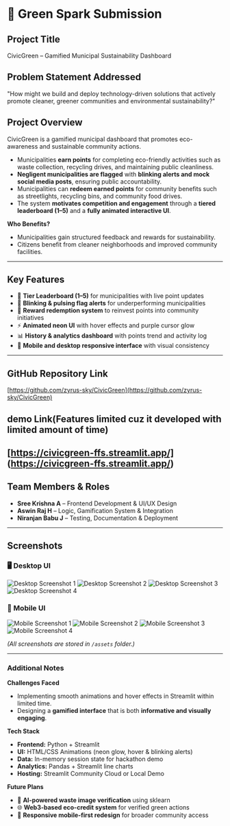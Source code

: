 # 🚀 Green Spark Submission

## Project Title
CivicGreen – Gamified Municipal Sustainability Dashboard

## Problem Statement Addressed
"How might we build and deploy technology-driven solutions that actively promote cleaner, greener communities and environmental sustainability?"

## Project Overview
CivicGreen is a gamified municipal dashboard that promotes eco-awareness and sustainable community actions.

- Municipalities **earn points** for completing eco-friendly activities such as waste collection, recycling drives, and maintaining public cleanliness.
- **Negligent municipalities are flagged** with **blinking alerts and mock social media posts**, ensuring public accountability.
- Municipalities can **redeem earned points** for community benefits such as streetlights, recycling bins, and community food drives.
- The system **motivates competition and engagement** through a **tiered leaderboard (1–5)** and a **fully animated interactive UI**.

**Who Benefits?**  
- Municipalities gain structured feedback and rewards for sustainability.  
- Citizens benefit from cleaner neighborhoods and improved community facilities.  

---

## Key Features
- 🌱 **Tier Leaderboard (1–5)** for municipalities with live point updates  
- 🚨 **Blinking & pulsing flag alerts** for underperforming municipalities  
- 🎁 **Reward redemption system** to reinvest points into community initiatives  
- ⚡ **Animated neon UI** with hover effects and purple cursor glow  
- 📊 **History & analytics dashboard** with points trend and activity log  
- 📱 **Mobile and desktop responsive interface** with visual consistency  

---

## GitHub Repository Link
[https://github.com/zyrus-sky/CivicGreen](https://github.com/zyrus-sky/CivicGreen)
## demo Link(Features limited cuz it developed with limited amount of time)
[https://civicgreen-ffs.streamlit.app/] (https://civicgreen-ffs.streamlit.app/)
---

## Team Members & Roles
- **Sree Krishna A** – Frontend Development & UI/UX Design  
- **Aswin Raj H** – Logic, Gamification System & Integration  
- **Niranjan Babu J** – Testing, Documentation & Deployment  

---

## Screenshots

### 🖥 Desktop UI

![Desktop Screenshot 1](./assets/ss1.png)
![Desktop Screenshot 2](./assets/ss2.png)
![Desktop Screenshot 3](./assets/ss3.png)
![Desktop Screenshot 4](./assets/ss4.png)

### 📱 Mobile UI

![Mobile Screenshot 1](./assets/Mss1.jpg)
![Mobile Screenshot 2](./assets/Mss2.jpg)
![Mobile Screenshot 3](./assets/Mss3.jpg)
![Mobile Screenshot 4](./assets/Mss4.jpg)

*(All screenshots are stored in `/assets` folder.)*

---

### Additional Notes
**Challenges Faced**  
- Implementing smooth animations and hover effects in Streamlit within limited time.  
- Designing a **gamified interface** that is both **informative and visually engaging**.  

**Tech Stack**
- **Frontend:** Python + Streamlit  
- **UI:** HTML/CSS Animations (neon glow, hover & blinking alerts)  
- **Data:** In-memory session state for hackathon demo  
- **Analytics:** Pandas + Streamlit line charts  
- **Hosting:** Streamlit Community Cloud or Local Demo  

**Future Plans**
- 🤖 **AI-powered waste image verification** using sklearn  
- 🌐 **Web3-based eco-credit system** for verified green actions  
- 📱 **Responsive mobile-first redesign** for broader community access  

